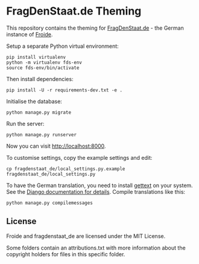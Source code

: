 # FragDenStaat.de Theming

This repository contains the theming for
[FragDenStaat.de](https://fragdenstaat.de) - the German instance of [Froide](https://github.com/stefanw/froide).


Setup a separate Python virtual environment:

```
pip install virtualenv
python -m virtualenv fds-env
source fds-env/bin/activate
```

Then install dependencies:

```
pip install -U -r requirements-dev.txt -e .
```

Initialise the database:
```
python manage.py migrate
```

Run the server:
```
python manage.py runserver
```
Now you can visit <http://localhost:8000>.

To customise settings, copy the example settings and edit:

```
cp fragdenstaat_de/local_settings.py.example fragdenstaat_de/local_settings.py
```

To have the German translation, you need to install [gettext](https://www.gnu.org/software/gettext/gettext.html) on your system. See the [Django documentation for details](https://docs.djangoproject.com/en/1.10/topics/i18n/translation/). Compile translations like this:

```
python manage.py compilemessages
```

## License

Froide and fragdenstaat_de are licensed under the MIT License.

Some folders contain an attributions.txt with more information about the copyright holders for files in this specific folder.
